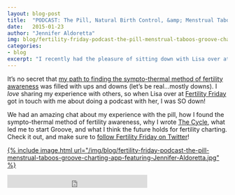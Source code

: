 ```yaml
---
layout: blog-post
title:  "PODCAST: The Pill, Natural Birth Control, &amp; Menstrual Taboos"
date:   2015-01-23
author: "Jennifer Aldoretta"
img: blog/fertility-friday-podcast-the-pill-menstrual-taboos-groove-charting-app-featuring-Jennifer-Aldoretta.jpg
categories:
- blog
excerpt: "I recently had the pleasure of sitting down with Lisa over at Fertility Friday and chatting about my experience with the pill, finding fertility awareness, and writing my book ..."
---
```


It&rsquo;s no secret that <a class="text-link" href="/blog/2014/03/15/finding-fertility-awareness-my-birth-control-story/">my path to finding the sympto-thermal method of fertility awareness</a> was filled with ups and downs (let&rsquo;s be real...mostly downs). I *love* sharing my experience with others, so when Lisa over at <a class="text-link" target="_blank" href="http://fertilityfriday.com/">Fertility Friday</a> got in touch with me about doing a podcast with her, I was SO down!  

We had an amazing chat about my experience with the pill, how I found the sympto-thermal method of fertility awareness, why I wrote <a class="text-link" target="_blank" href="https://leanpub.com/the-cycle/">The Cycle</a>, what led me to start Groove, and what I think the future holds for fertility charting. Check it out, and make sure to <a class="text-link" target="_blank" href="https://twitter.com/fertilefriday">follow Fertility Friday on Twitter</a>!

<a target="_blank" href="https://fertilityfriday.com/Jennifer">{% include image.html url="/img/blog/fertility-friday-podcast-the-pill-menstrual-taboos-groove-charting-app-featuring-Jennifer-Aldoretta.jpg" %}</a>

<iframe width="320" height="30" src="http://fertilityfriday.com/?powerpress_embed=626-podcast&amp;powerpress_player=mediaelement-audio" frameborder="0" scrolling="no"></iframe>
